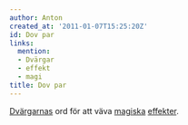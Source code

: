 ```yaml
---
author: Anton
created_at: '2011-01-07T15:25:20Z'
id: Dov par
links:
  mention:
  - Dvärgar
  - effekt
  - magi
title: Dov par
---
```


[Dvärgarnas] ord för att väva [magiska][] [effekter].

  [Dvärgarnas]: Dvärgar
  [magiska]: magi
  [effekter]: effekt
